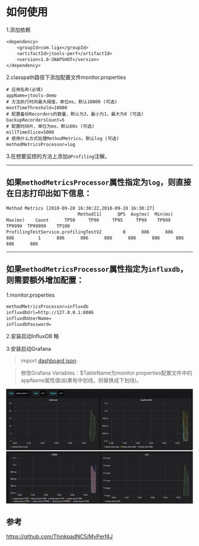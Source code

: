 # 如何使用
1.添加依赖
```
<dependency>
    <groupId>com.ligx</groupId>
    <artifactId>jtools-perf</artifactId>
    <version>1.0-SNAPSHOT</version>
</dependency>
```

2.classpath路径下添加配置文件monitor.properties
```
# 应用名称(必填)
appName=jtools-demo
# 方法执行时间最大阈值，单位ms，默认10000 (可选)
mostTimeThreshold=10000
# 配置备份Recorders的数量，默认为3，最小为1，最大为8 (可选)
backupRecordersCount=5
# 配置时间片，单位为ms，默认60s (可选)
millTimeSlice=5000
# 使用什么方式处理MethodMetrics，默认log (可选)
methodMetricsProcessor=log
```

3.在想要监控的方法上添加`@Profiling`注解。

---

## 如果`methodMetricsProcessor`属性指定为`log`，则直接在日志打印出如下信息：
```$xslt
Method Metrics [2018-09-28 16:30:22,2018-09-28 16:30:27]
                           Method[1]      QPS  Avg(ms)  Min(ms)  Max(ms)    Count      TP50     TP90     TP95     TP99    TP999   TP9999  TP99999    TP100
ProfilingTestService.profilingTestV2        0      886      886      886         1      886      886      886      886      886      886      886      886
```

---

## 如果`methodMetricsProcessor`属性指定为`influxdb`，则需要额外增加配置：
1.monitor.properties
```$xslt
methodMetricsProcessor=influxdb
influxdbUrl=http://127.0.0.1:8086
influxdbUserName=
influxdbPassword=
```

2.安装启动InfluxDB
略

3.安装启动Grafana   
>import [dashboard json](https://github.com/ChaseSuccesser/jtools/blob/609e3cdeafa8a5b100eefe1f7772dfd798a4a1d5/jtools-perf/src/main/resources/Avg_Max_Min_TP_QPS.json):

>修改Grafana Variables：$TableName为monitor.properties配置文件中的appName属性值(如果有中划线，则替换成下划线)。

![](https://github.com/ChaseSuccesser/jtools/blob/777bce36c0c430d5a9273b527e01b67e4a165fb6/jtools-perf/src/main/resources/pic1.png)
![](https://github.com/ChaseSuccesser/jtools/blob/777bce36c0c430d5a9273b527e01b67e4a165fb6/jtools-perf/src/main/resources/pic2.png)

## 参考
https://github.com/ThinkpadNC5/MyPerf4J